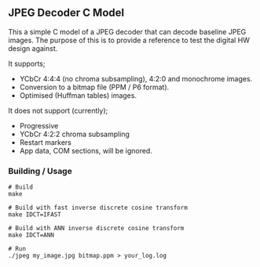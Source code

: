 ## JPEG Decoder C Model

This a simple C model of a JPEG decoder that can decode baseline JPEG images.
The purpose of this is to provide a reference to test the digital HW design against.

It supports;
* YCbCr 4:4:4 (no chroma subsampling), 4:2:0 and monochrome images.
* Conversion to a bitmap file (PPM / P6 format).
* Optimised (Huffman tables) images.

It does not support (currently);
* Progressive
* YCbCr 4:2:2 chroma subsampling
* Restart markers
* App data, COM sections, will be ignored.


### Building / Usage
```
# Build
make

# Build with fast inverse discrete cosine transform
make IDCT=IFAST

# Build with ANN inverse discrete cosine transform
make IDCT=ANN

# Run
./jpeg my_image.jpg bitmap.ppm > your_log.log
```
